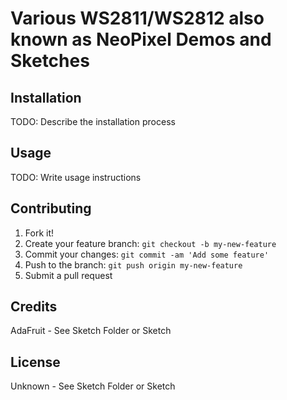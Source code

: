 # Various WS2811/WS2812 also known as NeoPixel Demos and Sketches

## Installation

TODO: Describe the installation process

## Usage

TODO: Write usage instructions

## Contributing

1. Fork it!
2. Create your feature branch: `git checkout -b my-new-feature`
3. Commit your changes: `git commit -am 'Add some feature'`
4. Push to the branch: `git push origin my-new-feature`
5. Submit a pull request

## Credits

AdaFruit - See Sketch Folder or Sketch

## License

Unknown - See Sketch Folder or Sketch
